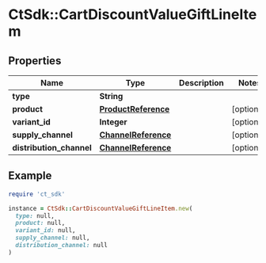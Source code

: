 # CtSdk::CartDiscountValueGiftLineItem

## Properties

| Name | Type | Description | Notes |
| ---- | ---- | ----------- | ----- |
| **type** | **String** |  |  |
| **product** | [**ProductReference**](ProductReference.md) |  | [optional] |
| **variant_id** | **Integer** |  | [optional] |
| **supply_channel** | [**ChannelReference**](ChannelReference.md) |  | [optional] |
| **distribution_channel** | [**ChannelReference**](ChannelReference.md) |  | [optional] |

## Example

```ruby
require 'ct_sdk'

instance = CtSdk::CartDiscountValueGiftLineItem.new(
  type: null,
  product: null,
  variant_id: null,
  supply_channel: null,
  distribution_channel: null
)
```


